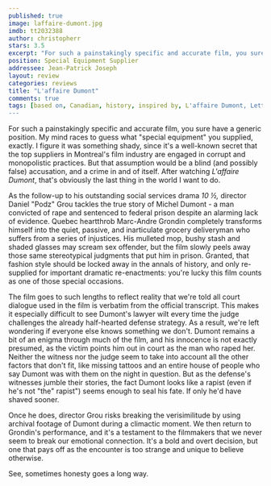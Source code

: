 ```yaml
---
published: true
image: laffaire-dumont.jpg
imdb: tt2032388
author: christopherr
stars: 3.5
excerpt: "For such a painstakingly specific and accurate film, you sure have a generic position. My mind races to guess what &ldquo;special equipment&rdquo; you supplied, exactly. I figure it was something shady, since it&rsquo;s a well-known secret that the top suppliers in Montreal&rsquo;s film industry are engaged in corrupt and monopolistic practices. But that assumption would be a blind (and possibly false) accusation, and a crime in and of itself. After watching <em>L&rsquo;affaire Dumont</em>, that&rsquo;s obviously the last thing in the world I want to do."
position: Special Equipment Supplier
addressee: Jean-Patrick Joseph
layout: review
categories: reviews
title: "L'affaire Dumont"
comments: true
tags: [based on, Canadian, history, inspired by, L'affaire Dumont, Letters, prison, true story, wrongfully accused]
---
```

For such a painstakingly specific and accurate film, you sure have a generic position. My mind races to guess what "special equipment" you supplied, exactly. I figure it was something shady, since it's a well-known secret that the top suppliers in Montreal's film industry are engaged in corrupt and monopolistic practices. But that assumption would be a blind (and possibly false) accusation, and a crime in and of itself. After watching _L'affaire Dumont_, that's obviously the last thing in the world I want to do.

As the follow-up to his outstanding social services drama _10 ½,_ director Daniel "Podz" Grou tackles the true story of Michel Dumont - a man convicted of rape and sentenced to federal prison despite an alarming lack of evidence. Quebec heartthrob Marc-Andre Grondin completely transforms himself into the quiet, passive, and inarticulate grocery deliveryman who suffers from a series of injustices. His mulleted mop, bushy stash and shaded glasses may scream sex offender, but the film  slowly peels away those same stereotypical judgments that put him in prison.  Granted, that fashion style should be locked away in the annals of history, and only re-supplied for important dramatic re-enactments: you're lucky this film counts as one of those special occasions.

The film goes to such lengths to reflect reality that we're told all court dialogue used in the film is verbatim from the official transcript. This makes it especially difficult to see Dumont's lawyer wilt every time the judge challenges the already half-hearted defense strategy.  As a result, we're left wondering if everyone else knows something we don't.  Dumont remains a bit of an enigma through much of the film, and his innocence is not exactly presumed, as the victim points him out in court as the man who raped her. Neither the witness nor the judge seem to take into account all the other factors that don't fit, like missing tattoos and an entire house of people who say Dumont was with them on the night in question. But as the defense's witnesses jumble their stories, the fact Dumont looks like a rapist (even if he's not "the" rapist") seems enough to seal his fate. If only he'd have shaved sooner.

Once he does, director Grou risks breaking the verisimilitude by using archival footage of Dumont during a climactic moment. We then return to Grondin's performance, and it's a testament to the filmmakers that we never seem to break our emotional connection. It's a bold and overt decision, but one that pays off as the encounter is too strange and unique to believe otherwise. 

See, sometimes honesty goes a long way.